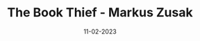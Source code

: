 ---
layout: none
title: "The Book Thief - Markus Zusak"
img: assets/img/covers/the_book_thief.jpg
date: 11-02-2023
category: Fiction
redirect: https://www.goodreads.com/book/show/19063.The_Book_Thief
---